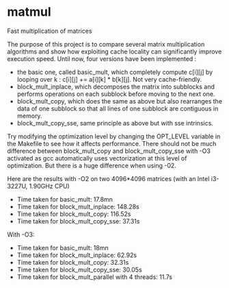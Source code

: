 # matmul
Fast multiplication of matrices

The purpose of this project is to compare several matrix multiplication algorithms and show how exploiting cache locality
can significantly improve execution speed.
Until now, four versions have been implemented : 
- the basic one, called basic_mult, which completely compute c[i][j] by looping over k : c[i][j] += a[i][k] * b[k][j].
Not very cache-friendly.
- block_mult_inplace, which decomposes the matrix into subblocks and performs operations on each subblock before moving to the next one.
- block_mult_copy, which does the same as above but also rearranges the data of one subblock so that all lines of one subblock 
are contiguous in memory.
- block_mult_copy_sse, same principle as above but with sse intrinsics.

Try modifying the optimization level by changing the OPT_LEVEL variable in the Makefile to see how it affects performance. 
There should not be much difference between block_mult_copy and block_mult_copy_sse with -O3 activated as gcc automatically uses
vectorization at this level of optimization. But there is a huge difference when using -02.

Here are the results with -O2 on two 4096*4096 matrices (with an Intel i3-3227U, 1.90GHz CPU)
- Time taken for basic_mult: 17.8mn
- Time taken for block_mult_inplace: 148.28s
- Time taken for block_mult_copy: 116.52s
- Time taken for block_mult_copy_sse: 37.31s

With -O3:
- Time taken for basic_mult: 18mn
- Time taken for block_mult_inplace: 62.92s
- Time taken for block_mult_copy: 32.31s
- Time taken for block_mult_copy_sse: 30.05s
- Time taken for block_mult_parallel with 4 threads: 11.7s

